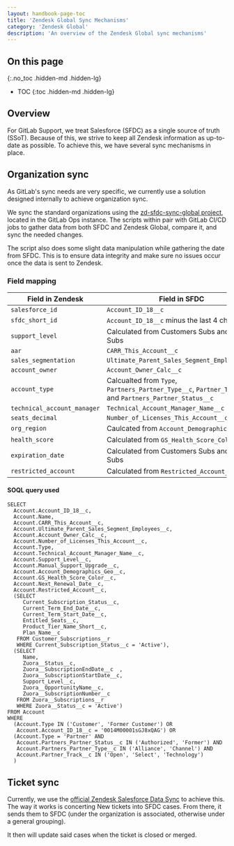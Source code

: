 ```yaml
---
layout: handbook-page-toc
title: 'Zendesk Global Sync Mechanisms'
category: 'Zendesk Global'
description: 'An overview of the Zendesk Global sync mechanisms'
---
```


## On this page
{:.no_toc .hidden-md .hidden-lg}

- TOC
{:toc .hidden-md .hidden-lg}

## Overview

For GitLab Support, we treat Salesforce (SFDC) as a single source of truth
(SSoT). Because of this, we strive to keep all Zendesk information as
up-to-date as possible. To achieve this, we have several sync mechanisms in
place.

## Organization sync

As GitLab's sync needs are very specific, we currently use a solution designed
internally to achieve organization sync. 

We sync the standard organizations using the
[zd-sfdc-sync-global project](https://gitlab.com/gitlab-com/support/support-ops/zendesk-global/zd-sfdc-sync-global),
located in the GitLab Ops instance. The scripts within pair with GitLab CI/CD
jobs to gather data from both SFDC and Zendesk Global, compare it, and sync the
needed changes.

The script also does some slight data manipulation while gathering the date
from SFDC. This is to ensure data integrity and make sure no issues occur once
the data is sent to Zendesk.

### Field mapping

| Field in Zendesk | Field in SFDC |
|------------------|---------------|
| `salesforce_id` | `Account_ID_18__c` |
| `sfdc_short_id` | `Account_ID_18__c` minus the last 4 characters |
| `support_level` | Calculated from Customers Subs and Zuora Subs |
| `aar` | `CARR_This_Account__c` |
| `sales_segmentation` | `Ultimate_Parent_Sales_Segment_Employees__c` |
| `account_owner` | `Account_Owner_Calc__c` |
| `account_type` | Calcualted from `Type`, `Partners_Partner_Type__c`, `Partner_Track__c`, and `Partners_Partner_Status__c` |
| `technical_account_manager` | `Technical_Account_Manager_Name__c` |
| `seats_decimal` | `Number_of_Licenses_This_Account__c` |
| `org_region` | Caulcated from `Account_Demographics_Geo__c` |
| `health_score` | Calculated from `GS_Health_Score_Color__c` |
| `expiration_date` | Calculated from Customers Subs and Zuora Subs |
| `restricted_account` | Calculated from `Restricted_Account__c` |

#### SOQL query used

```
SELECT
  Account.Account_ID_18__c,
  Account.Name,
  Account.CARR_This_Account__c,
  Account.Ultimate_Parent_Sales_Segment_Employees__c,
  Account.Account_Owner_Calc__c,
  Account.Number_of_Licenses_This_Account__c,
  Account.Type,
  Account.Technical_Account_Manager_Name__c,
  Account.Support_Level__c,
  Account.Manual_Support_Upgrade__c,
  Account.Account_Demographics_Geo__c,
  Account.GS_Health_Score_Color__c,
  Account.Next_Renewal_Date__c,
  Account.Restricted_Account__c,
  (SELECT
     Current_Subscription_Status__c,
     Current_Term_End_Date__c,
     Current_Term_Start_Date__c,
     Entitled_Seats__c,
     Product_Tier_Name_Short__c,
     Plan_Name__c
   FROM Customer_Subscriptions__r
   WHERE Current_Subscription_Status__c = 'Active'),
  (SELECT
     Name,
     Zuora__Status__c,
     Zuora__SubscriptionEndDate__c	,
     Zuora__SubscriptionStartDate__c,
     Support_Level__c,
     Zuora__OpportunityName__c,
     Zuora__SubscriptionNumber__c
   FROM Zuora__Subscriptions__r
   WHERE Zuora__Status__c = 'Active')
FROM Account
WHERE
  (Account.Type IN ('Customer', 'Former Customer') OR
   Account.Account_ID_18__c = '0014M00001sGJ8xQAG') OR
  (Account.Type = 'Partner' AND
   Account.Partners_Partner_Status__c IN ('Authorized', 'Former') AND
   Account.Partners_Partner_Type__c IN ('Alliance', 'Channel') AND
   Account.Partner_Track__c IN ('Open', 'Select', 'Technology')
  )
```

## Ticket sync

Currently, we use the
[official Zendesk Salesforce Data Sync](https://support.zendesk.com/hc/en-us/articles/360034751534--Configuring-Data-Sync-from-Salesforce-to-Zendesk)
to achieve this. The way it works is concerting New tickets into SFDC cases. 
From there, it sends them to SFDC (under the organization is associated,
otherwise under a general grouping).

It then will update said cases when the ticket is closed or merged. 
